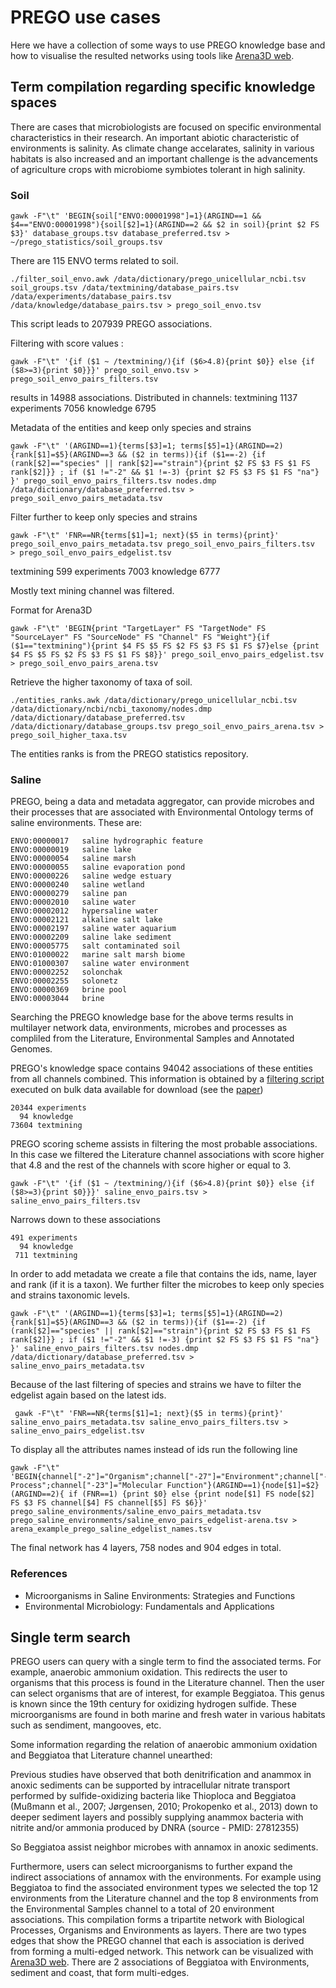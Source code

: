 # PREGO use cases

Here we have a collection of some ways to use PREGO knowledge base and how to
visualise the resulted networks using tools like [Arena3D web](https://bib.fleming.gr:8084/app/arena3d).

## Term compilation regarding specific knowledge spaces

There are cases that microbiologists are focused on specific environmental 
characteristics in their research. An important abiotic characteristic of 
environments is salinity. As climate change accelarates, salinity in various
habitats is also increased and an important challenge is the advancements
of agriculture crops with microbiome symbiotes tolerant in high salinity.

### Soil

```
gawk -F"\t" 'BEGIN{soil["ENVO:00001998"]=1}(ARGIND==1 && $4=="ENVO:00001998"){soil[$2]=1}(ARGIND==2 && $2 in soil){print $2 FS $3}' database_groups.tsv database_preferred.tsv > ~/prego_statistics/soil_groups.tsv 
```

There are 115 ENVO terms related to soil. 

```
./filter_soil_envo.awk /data/dictionary/prego_unicellular_ncbi.tsv soil_groups.tsv /data/textmining/database_pairs.tsv /data/experiments/database_pairs.tsv /data/knowledge/database_pairs.tsv > prego_soil_envo.tsv
```
This script leads to 207939 PREGO associations.

Filtering with score values :

```
gawk -F"\t" '{if ($1 ~ /textmining/){if ($6>4.8){print $0}} else {if ($8>=3){print $0}}}' prego_soil_envo.tsv > prego_soil_envo_pairs_filters.tsv
```

results in 14988 associations. Distributed in channels: 
textmining      1137
experiments     7056
knowledge       6795

Metadata of the entities and keep only species and strains

```
gawk -F"\t" '(ARGIND==1){terms[$3]=1; terms[$5]=1}(ARGIND==2){rank[$1]=$5}(ARGIND==3 && ($2 in terms)){if ($1==-2) {if (rank[$2]=="species" || rank[$2]=="strain"){print $2 FS $3 FS $1 FS rank[$2]}} ; if ($1 !="-2" && $1 !=-3) {print $2 FS $3 FS $1 FS "na"} }' prego_soil_envo_pairs_filters.tsv nodes.dmp /data/dictionary/database_preferred.tsv > prego_soil_envo_pairs_metadata.tsv
```

Filter further to keep only species and strains
```
gawk -F"\t" 'FNR==NR{terms[$1]=1; next}($5 in terms){print}' prego_soil_envo_pairs_metadata.tsv prego_soil_envo_pairs_filters.tsv  > prego_soil_envo_pairs_edgelist.tsv
```

textmining      599
experiments     7003
knowledge       6777

Mostly text mining channel was filtered.

Format for Arena3D

```
gawk -F"\t" 'BEGIN{print "TargetLayer" FS "TargetNode" FS "SourceLayer" FS "SourceNode" FS "Channel" FS "Weight"}{if ($1=="textmining"){print $4 FS $5 FS $2 FS $3 FS $1 FS $7}else {print $4 FS $5 FS $2 FS $3 FS $1 FS $8}}' prego_soil_envo_pairs_edgelist.tsv > prego_soil_envo_pairs_arena.tsv
```

Retrieve the higher taxonomy of taxa of soil.
```
./entities_ranks.awk /data/dictionary/prego_unicellular_ncbi.tsv /data/dictionary/ncbi/ncbi_taxonomy/nodes.dmp /data/dictionary/database_preferred.tsv /data/dictionary/database_groups.tsv prego_soil_envo_pairs_arena.tsv > prego_soil_higher_taxa.tsv
```
The entities ranks is from the PREGO statistics repository.

### Saline

PREGO, being a data and metadata aggregator, can provide microbes and their 
processes that are associated with Environmental Ontology terms of saline 
environments. These are: 

```
ENVO:00000017	saline hydrographic feature
ENVO:00000019	saline lake
ENVO:00000054	saline marsh
ENVO:00000055	saline evaporation pond
ENVO:00000226	saline wedge estuary
ENVO:00000240	saline wetland
ENVO:00000279	saline pan
ENVO:00002010	saline water
ENVO:00002012	hypersaline water
ENVO:00002121	alkaline salt lake
ENVO:00002197	saline water aquarium
ENVO:00002209	saline lake sediment
ENVO:00005775	salt contaminated soil
ENVO:01000022	marine salt marsh biome
ENVO:01000307	saline water environment
ENVO:00002252	solonchak
ENVO:00002255	solonetz
ENVO:00000369	brine pool
ENVO:00003044	brine
```

Searching the PREGO knowledge base for the above terms results in multilayer network
data, environments, microbes and processes as compliled from the Literature, 
Environmental Samples and Annotated Genomes.

PREGO's knowledge space contains 94042 associations of these entities from all
channels combined. This information is obtained by a 
[filtering script](https://github.com/lab42open-team/prego_statistics/blob/master/filter_saline_envo.awk)
executed on bulk data available for download (see the [paper](https://www.mdpi.com/2076-2607/10/2/293))

```
20344 experiments
  94 knowledge
73604 textmining
```

PREGO scoring scheme assists in filtering the most probable associations. In
this case we filtered the Literature channel associations with score higher
that 4.8 and the rest of the channels with score higher or equal to 3.

```
gawk -F"\t" '{if ($1 ~ /textmining/){if ($6>4.8){print $0}} else {if ($8>=3){print $0}}}' saline_envo_pairs.tsv > saline_envo_pairs_filters.tsv
```

Narrows down to these associations
```
491 experiments
  94 knowledge
 711 textmining
```

In order to add metadata we create a file that contains the ids, name, layer 
and rank (if it is a taxon). We further filter the microbes to keep only 
species and strains taxonomic levels.

```
gawk -F"\t" '(ARGIND==1){terms[$3]=1; terms[$5]=1}(ARGIND==2){rank[$1]=$5}(ARGIND==3 && ($2 in terms)){if ($1==-2) {if (rank[$2]=="species" || rank[$2]=="strain"){print $2 FS $3 FS $1 FS rank[$2]}} ; if ($1 !="-2" && $1 !=-3) {print $2 FS $3 FS $1 FS "na"} }' saline_envo_pairs_filters.tsv nodes.dmp /data/dictionary/database_preferred.tsv > saline_envo_pairs_metadata.tsv

```
Because of the last filtering of species and strains we have to filter the 
edgelist again based on the latest ids.

```
 gawk -F"\t" 'FNR==NR{terms[$1]=1; next}($5 in terms){print}' saline_envo_pairs_metadata.tsv saline_envo_pairs_filters.tsv > saline_envo_pairs_edgelist.tsv
```

To display all the attributes names instead of ids run the following line

```
gawk -F"\t" 'BEGIN{channel["-2"]="Organism";channel["-27"]="Environment";channel["-21"]="Biological Process";channel["-23"]="Molecular Function"}(ARGIND==1){node[$1]=$2}(ARGIND==2){ if (FNR==1) {print $0} else {print node[$1] FS node[$2] FS $3 FS channel[$4] FS channel[$5] FS $6}}'  prego_saline_environments/saline_envo_pairs_metadata.tsv prego_saline_environments/saline_envo_pairs_edgelist-arena.tsv > arena_example_prego_saline_edgelist_names.tsv

```

The final network has 4 layers, 758 nodes and 904 edges in total.

### References
- Microorganisms in Saline Environments: Strategies and Functions
- Environmental Microbiology: Fundamentals and Applications

## Single term search

PREGO users can query with a single term to find the associated terms. For
example, anaerobic ammonium oxidation. This redirects the user to organisms 
that this process is found in the Literature channel. Then the user can select
organisms that are of interest, for example Beggiatoa. This genus is known since
the 19th century for oxidizing hydrogen sulfide. These microorganisms are found 
in both marine and fresh water in various habitats such as sendiment, mangooves,
etc. 

Some information regarding the relation of anaerobic ammonium oxidation and 
Beggiatoa that Literature channel unearthed:

Previous studies have observed that both denitrification and anammox in anoxic 
sediments can be supported by intracellular nitrate transport performed by 
sulfide-oxidizing bacteria like Thioploca and Beggiatoa (Mußmann et al., 2007; 
Jørgensen, 2010; Prokopenko et al., 2013) down to deeper sediment layers and 
possibly supplying anammox bacteria with nitrite and/or ammonia produced by DNRA
(source - PMID: 27812355)

So Beggiatoa assist neighbor microbes with annamox in anoxic sediments. 

Furthermore, users can select microorganisms to further expand the indirect 
associations of annamox with the environments. For example using Beggiatoa to 
find the associated environment types we selected the top 12 environments from the 
Literature channel and the top 8 environments from the Environmental Samples 
channel to a total of 20 environment associations. This compilation forms a 
tripartite network with Biological Processes, Organisms and Environments as layers. 
There are two types edges that show the PREGO channel that each is association is
derived from forming a multi-edged network. This network can be visualized with
[Arena3D web](https://bib.fleming.gr:8084/app/arena3d). There are 2 associations
of Beggiatoa with Environments, sediment and coast, that form multi-edges.




